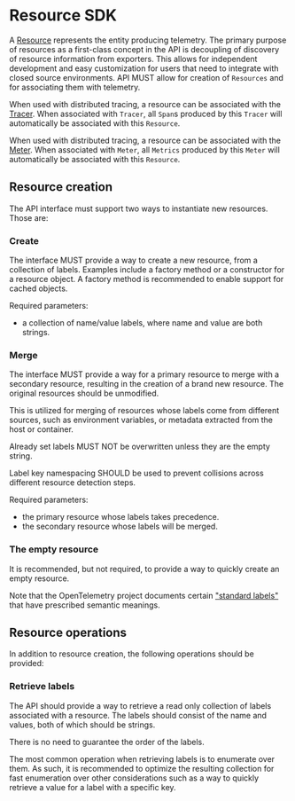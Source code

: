 # Resource SDK

A [Resource](overview.md#resources) represents the entity producing telemetry.
The primary purpose of resources as a first-class concept in the API is
decoupling of discovery of resource information from exporters. This allows for
independent development and easy customization for users that need to integrate
with closed source environments. API MUST allow for creation of `Resources` and
for associating them with telemetry.

When used with distributed tracing, a resource can be associated with the
[Tracer](sdk-tracing.md#tracer-sdk). When associated with `Tracer`, all `Span`s
produced by this `Tracer` will automatically be associated with this `Resource`.

When used with distributed tracing, a resource can be associated with the
[Meter](sdk-metrics.md#meter-sdk). When associated with `Meter`, all `Metrics`
produced by this `Meter` will automatically be associated with this `Resource`.

## Resource creation

The API interface must support two ways to instantiate new resources. Those
are:

### Create

The interface MUST provide a way to create a new resource, from a collection 
of labels. Examples include a factory method or a constructor for 
a resource object. A factory method is recommended to enable support for 
cached objects.

Required parameters:

- a collection of name/value labels, where name and value are both strings.

### Merge

The interface MUST provide a way for a primary resource to merge with a 
secondary resource, resulting in the creation of a brand new resource. The 
original resources should be unmodified.

This is utilized for merging of resources whose labels come from different
sources, such as environment variables, or metadata extracted from the host or 
container.

Already set labels MUST NOT be overwritten unless they are the empty string. 

Label key namespacing SHOULD be used to prevent collisions across different 
resource detection steps.

Required parameters:

- the primary resource whose labels takes precedence.
- the secondary resource whose labels will be merged.

### The empty resource

It is recommended, but not required, to provide a way to quickly create an empty 
resource.

Note that the OpenTelemetry project documents certain ["standard
labels"](data-semantic-conventions.md) that have prescribed semantic meanings.

## Resource operations

In addition to resource creation, the following operations should be provided:

### Retrieve labels

The API should provide a way to retrieve a read only collection of labels
associated with a resource. The labels should consist of the name and values, 
both of which should be strings.

There is no need to guarantee the order of the labels.

The most common operation when retrieving labels is to enumerate over them.
As such, it is recommended to optimize the resulting collection for fast 
enumeration over other considerations such as a way to quickly retrieve a
value for a label with a specific key.
